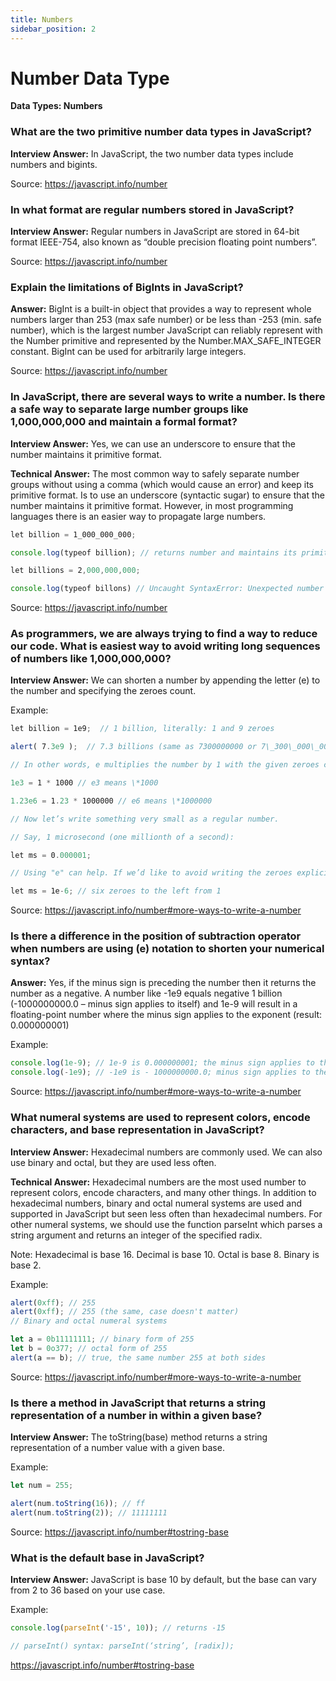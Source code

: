 ```yaml
---
title: Numbers
sidebar_position: 2
---
```


# Number Data Type

**Data Types: Numbers**

<head>
  <title>Number Data Type - JavaScript Interview Questions & Answers</title>
  <meta charSet="utf-8" />
</head>

### What are the two primitive number data types in JavaScript?

**Interview Answer:** In JavaScript, the two number data types include numbers and bigints.

Source: <https://javascript.info/number>

### In what format are regular numbers stored in JavaScript?

**Interview Answer:** Regular numbers in JavaScript are stored in 64-bit format IEEE-754, also known as “double precision floating point numbers”.

Source: <https://javascript.info/number>

### Explain the limitations of BigInts in JavaScript?

**Answer:** BigInt is a built-in object that provides a way to represent whole numbers larger than 253 (max safe number) or be less than -253 (min. safe number), which is the largest number JavaScript can reliably represent with the Number primitive and represented by the Number.MAX_SAFE_INTEGER constant. BigInt can be used for arbitrarily large integers.

Source: <https://javascript.info/number>

### In JavaScript, there are several ways to write a number. Is there a safe way to separate large number groups like 1,000,000,000 and maintain a formal format?

**Interview Answer:** Yes, we can use an underscore to ensure that the number maintains it primitive format.

**Technical Answer:** The most common way to safely separate number groups without using a comma (which would cause an error) and keep its primitive format. Is to use an underscore (syntactic sugar) to ensure that the number maintains it primitive format. However, in most programming languages there is an easier way to propagate large numbers.

```js
let billion = 1_000_000_000;

console.log(typeof billion); // returns number and maintains its primitive

let billions = 2,000,000,000;

console.log(typeof billons) // Uncaught SyntaxError: Unexpected number
```

Source: <https://javascript.info/number>

### As programmers, we are always trying to find a way to reduce our code. What is easiest way to avoid writing long sequences of numbers like 1,000,000,000?

**Interview Answer:** We can shorten a number by appending the letter (e) to the number and specifying the zeroes count.

Example:

```js
let billion = 1e9;  // 1 billion, literally: 1 and 9 zeroes

alert( 7.3e9 );  // 7.3 billions (same as 7300000000 or 7\_300\_000\_000)

// In other words, e multiplies the number by 1 with the given zeroes count.

1e3 = 1 * 1000 // e3 means \*1000

1.23e6 = 1.23 * 1000000 // e6 means \*1000000

// Now let’s write something very small as a regular number. 

// Say, 1 microsecond (one millionth of a second):

let ms = 0.000001;

// Using "e" can help. If we’d like to avoid writing the zeroes explicitly

let ms = 1e-6; // six zeroes to the left from 1
```

Source: <https://javascript.info/number#more-ways-to-write-a-number>

### Is there a difference in the position of subtraction operator when numbers are using (e) notation to shorten your numerical syntax?

**Answer:** Yes, if the minus sign is preceding the number then it returns the number as a negative. A number like -1e9 equals negative 1 billion (-1000000000.0 – minus sign applies to itself) and 1e-9 will result in a floating-point number where the minus sign applies to the exponent (result: 0.000000001)

Example:

```js
console.log(1e-9); // 1e-9 is 0.000000001; the minus sign applies to the exponent
console.log(-1e9); // -1e9 is - 1000000000.0; minus sign applies to the number itself.
```

Source: <https://javascript.info/number#more-ways-to-write-a-number>

### What numeral systems are used to represent colors, encode characters, and base representation in JavaScript?

**Interview Answer:** Hexadecimal numbers are commonly used. We can also use binary and octal, but they are used less often.

**Technical Answer:** Hexadecimal numbers are the most used number to represent colors, encode characters, and many other things. In addition to hexadecimal numbers, binary and octal numeral systems are used and supported in JavaScript but seen less often than hexadecimal numbers. For other numeral systems, we should use the function parseInt which parses a string argument and returns an integer of the specified radix.

Note: Hexadecimal is base 16. Decimal is base 10. Octal is base 8. Binary is base 2.

Example:

```js
alert(0xff); // 255
alert(0xff); // 255 (the same, case doesn't matter)
// Binary and octal numeral systems

let a = 0b11111111; // binary form of 255
let b = 0o377; // octal form of 255
alert(a == b); // true, the same number 255 at both sides
```

Source: <https://javascript.info/number#more-ways-to-write-a-number>

### Is there a method in JavaScript that returns a string representation of a number in within a given base?

**Interview Answer:** The toString(base) method returns a string representation of a number value with a given base.

Example:

```js
let num = 255;

alert(num.toString(16)); // ff
alert(num.toString(2)); // 11111111
```

Source: <https://javascript.info/number#tostring-base>

### What is the default base in JavaScript?

**Interview Answer:** JavaScript is base 10 by default, but the base can vary from 2 to 36 based on your use case.

Example:

```js
console.log(parseInt('-15', 10)); // returns -15

// parseInt() syntax: parseInt(‘string’, [radix]);
```

<https://javascript.info/number#tostring-base>
